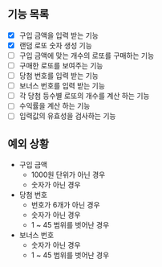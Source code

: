 ## 기능 목록

- [x] 구입 금액을 입력 받는 기능
- [x] 랜덤 로또 숫자 생성 기능
- [ ] 구입 금액에 맞는 개수의 로또를 구매하는 기능
- [ ] 구매한 로또를 보여주는 기능
- [ ] 당첨 번호를 입력 받는 기능
- [ ] 보너스 번호를 입력 받는 기능
- [ ] 각 당첨 등수별 로또의 개수를 계산 하는 기능
- [ ] 수익률을 계산 하는 기능
- [ ] 입력값의 유효성을 검사하는 기능

## 예외 상황

- 구입 금액
  - 1000원 단위가 아닌 경우
  - 숫자가 아닌 경우
- 당첨 번호
  - 번호가 6개가 아닌 경우
  - 숫자가 아닌 경우
  - 1 ~ 45 범위를 벗어난 경우
- 보너스 번호
  - 숫자가 아닌 경우
  - 1 ~ 45 범위를 벗어난 경우
